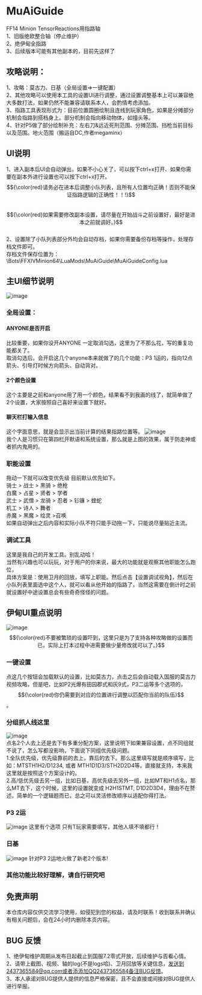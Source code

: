 # MuAiGuide
FF14 Minion TensorReactions用指路轴
<br>1、旧版绝欧整合轴（停止维护）
<br>2、绝伊甸全指路
<br>3、后续版本可能有其他副本的，目前先这样了

## 攻略说明：
1、攻略：莫古力、日基（全局设置=>一键配置）
<br>2、其他攻略可以使用本工具的设置UI进行调整，通过设置调整基本上可以兼容绝大多数打法，如果仍然不能兼容请联系本人，会酌情考虑添加。
<br>3、指路工具表现形式为：目前位置圆圈绘制且连线到玩家角色，如果是分摊部分机制会指路到搭档身上。部分机制会指向移动物体，如撞头等。
<br>4、针对P5做了部分绘制补充：左右刀&远近死刑范围、分摊范围、挡枪当前目标以及范围。地火范围（搬运自DC,作者megaminx）

## UI说明
 1、进入副本后UI会自动弹出，如果不小心关了，可以按下ctrl+x打开、如果你需要在副本外进行设置也可以按下ctrl+x打开。
<br>$${\color{red}请务必在进本后调整小队列表，且所有人位置均正确！否则不能保证指路逻辑的正确性！！!}$$
<br>$${\color{red}如果需要修改副本设置，请尽量在开始战斗之前设置好，最好是进本之前就调好。}$$
<br>2、设置除了小队列表部分外均会自动存档，如果你需要备份存档等操作，处理存档文件即可。
<br>存档文件保存位置为：\Bots\FFXIVMinion64\LuaMods\MuAiGuide\MuAiGuideConfig.lua
## 主UI细节说明
![image](https://github.com/user-attachments/assets/bf5bbc0f-f639-4815-9a3d-689982f95e88)
### 全局设置： 
#### ANYONE是否开启
比较重要，如果你没开ANYONE 一定取消勾选，这里为了不那么花，写的重复功能都关了。
<br>取消勾选后。会开启这几个anyone本来就做了的几个功能：P3 1运的，指向12点箭头、引导灯时候方向箭头、自动背对。
#### 2个颜色设置
这个主要是之前和anyone用了用一个颜色，结果看不到我画的线了，就简单做了2个设置，大家按照自己喜好来设置下就好。
#### 聊天栏打输入信息
这个字面意思，就是会显示出当前计算的结果指路位置等。
![image](https://github.com/user-attachments/assets/612bf2aa-e124-4972-a282-07ec1f0331f6)
<br>我个人是习惯只在第四栏开默语和系统设置，那么就是上图的效果，属于防走神或者抓内鬼用的。

### 职能设置
拖动一下就可以改变优先级 目前默认优先如下。
<br>骑士 > 战士 > 黑骑 > 绝枪
<br>白魔 > 占星 > 贤者 > 学者
<br>武士 > 武僧 > 龙骑 > 忍者 > 钐镰 > 蝰蛇
<br>机工 > 诗人 > 舞者 
<br>赤魔 > 黑魔 > 绘灵 >召唤
<br>如果自动弹出之后内容和实际小队不符只能手动拖一下，只能说尽量贴近主流。

### 调试工具
这里是我自己的开发工具。别乱动哈！
<br>当然有兴趣也可以玩玩，对于用户的你来说，最大的功能就是观察其他职能怎么跑位，
<br>具体方案是：使用卫月的回放，填写上职能。然后点击【设置调试视角】，然后在小队列表里面选中这个人，就可以看从他开始的指路了，当然这需要在倒计时之前就设置好中途设置总会有些奇奇怪怪的问题。

## 伊甸UI重点说明
![image](https://github.com/user-attachments/assets/f7354dec-95a1-43be-a94a-9a01720a979e)
 $${\color{red}不要被繁琐的设置吓到，这里只是为了支持各种攻略做的设置而已，实际上打本过程中进需要做少量修改就可以了。}$$
### 一键设置
点这几个按钮会加载默认的设置，比如莫古力，点击之后会自动载入国服的莫古力视频攻略，但是吧，比如P2光爆有田园郡式和灰9式，P3二运等多个选项的， $${\color{red}你仍需要到对应的位置进行调整以匹配你当前的队伍}$$。

### 分组抓人线这里
![image](https://github.com/user-attachments/assets/0802f4c1-a0c5-42f1-9c78-0e825aea492d)
<br>点名2个人去上还是去下有多重分配方案，这里说明下如果兼容设置，点不同组就不说了，怎么写都没影响，下面说下同组优先级问题。
<br>1.全队优先级，优先级靠前的去上，靠后的去下。那么这里填写就是顺序填写，比如：MTSTH1H2/D1234, 或者 MTH1D1D3/STH2D2D4等。直接就支持，本来我这里就是按照这个方案设计的。
<br>2.高/低优先级去另一组，比如日基，高优先级去另外一组，比如MT和H1点名，那么MT去下，这个时候，这里的设置就变成 H2H1STMT, D1D2D3D4，理由不在赘述，简单的一个逻辑题而已，总之可以灵活修改顺序以适配你得打法。

### P3 2运
![image](https://github.com/user-attachments/assets/315df902-93e7-4788-9394-960c2eda035e)
这里有个选项 只有T玩家需要填写，其他人填不填都行！
### 日基
![image](https://github.com/user-attachments/assets/85d47019-e769-4c62-967b-f0b19ae16d14)
针对P3 2运地火做了新老2个版本!
### 其他功能比较好理解，请自行研究吧


## 免责声明
本仓库内容仅供交流学习使用，如侵犯到您的权益，请及时联系！收到联系并确认有相关问题后，会在24小时内删除本页内容。

## BUG 反馈
1、绝伊甸维护周期从发布日起截止到国服7.2零式开放，后续维护与否看心情。
<br>2、请带上截图、视频、轴的log(不是logs哈)、卫月回放等关键信息，发送到2437365584@qq.com或者添添加QQ2437365584备注BUG反馈。
<br>3、本人承诺对BUG提供人提供的信息严格保密，且不会直接或间接对BUG提供人进行举报。
